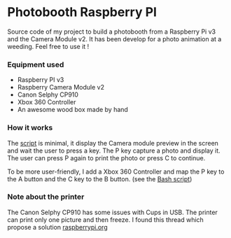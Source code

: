 # Photobooth Raspberry PI

Source code of my project to build a photobooth from a Raspberry Pi v3 and the Camera Module v2. It has been develop for a photo animation at a weeding. Feel free to use it !

### Equipment used

- Raspberry PI v3
- Raspberry Camera Module v2
- Canon Selphy CP910
- Xbox 360 Controller
- An awesome wood box made by hand

### How it works

The [script](photobooth.py) is minimal, it display the Camera module preview in the screen and wait the user to press a key. The P key capture a photo and display it. The user can press P again to print the photo or press C to continue. 

To be more user-friendly, I add a Xbox 360 Controller and map the P key to the A button and the C key to the B button. (see the [Bash script](start_controller.sh)) 

### Note about the printer

The Canon Selphy CP910 has some issues with Cups in USB. The printer can print only one picture and then freeze. I found this thread which propose a solution [raspberrypi.org](https://www.raspberrypi.org/forums/viewtopic.php?p=747363#p747363)
